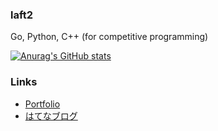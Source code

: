 ### laft2
Go, Python, C++ (for competitive programming) 

[![Anurag's GitHub stats](https://github-readme-stats.vercel.app/api?username=laft2&count_private=true&show_icons=true&line_height=28)](https://github.com/anuraghazra/github-readme-stats)

### Links
+ [Portfolio](https://laft.dev/)
+ [はてなブログ](https://laft.hatenablog.com/)
